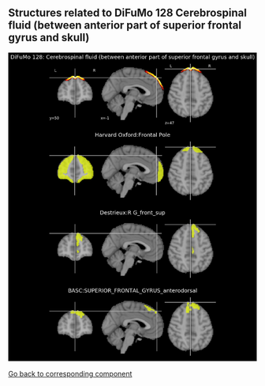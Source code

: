 


## Structures related to DiFuMo 128 Cerebrospinal fluid (between anterior part of superior frontal gyrus and skull)

![30](30.jpg "Structures related to DiFuMo 128 Cerebrospinal fluid (between anterior part of superior frontal gyrus and skull)")

[Go back to corresponding component](https://parietal-inria.github.io/DiFuMo/128/html/30.html)